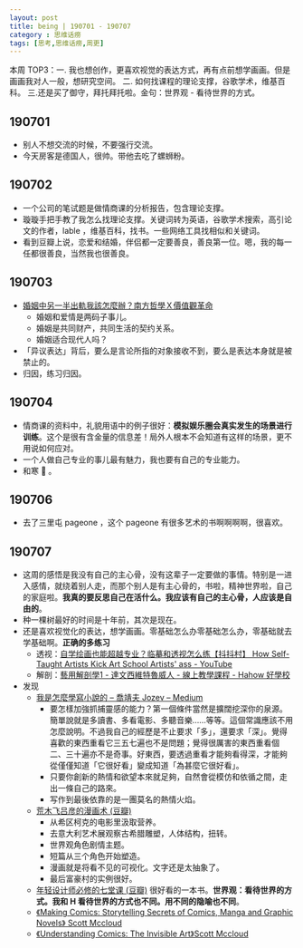 ```yaml
---
layout: post
title: being | 190701 - 190707
category : 思维话痨
tags: [思考,思维话痨,周更]
---
```


本周 TOP3：一. 我也想创作，更喜欢视觉的表达方式，再有点前想学画画。但是画画我对人一般，想研究空间。 二. 如何找课程的理论支撑，谷歌学术，维基百科。 三.还是买了御守，拜托拜托啦。金句：世界观 - 看待世界的方式。

## 190701
- 别人不想交流的时候，不要强行交流。
- 今天房客是德国人，很帅。带他去吃了螺蛳粉。
    
## 190702
- 一个公司的笔试题是做情商课的分析报告，包含理论支撑。
- 璇璇手把手教了我怎么找理论支撑。关键词转为英语，谷歌学术搜索，高引论文的作者，lable ，维基百科，找书。一些网络工具找相似和关键词。
- 看到豆瓣上说，恋爱和结婚，伴侣都一定要善良，善良第一位。嗯，我的每一任都很善良，当然我也很善良。
  
## 190703
- [婚姻中另一半出軌我該怎麼辦？南方哲學Ｘ價值觀革命](https://www.youtube.com/watch?v=GNYL1eSfnZg)
    - 婚姻和爱情是两码子事儿。
    - 婚姻是共同财产，共同生活的契约关系。
    - 婚姻适合现代人吗？
- 「异议表达」背后，要么是言论所指的对象接收不到，要么是表达本身就是被禁止的。
- 归因，练习归因。
  
## 190704
- 情商课的资料中，礼貌用语中的例子很好：**模拟娱乐圈会真实发生的场景进行训练**。这个是很有含金量的信息差！局外人根本不会知道有这样的场景，更不用说如何应对。
- 一个人做自己专业的事儿最有魅力，我也要有自己的专业能力。
- 和寒 📲 。

## 190706
- 去了三里屯 pageone ，这个 pageone 有很多艺术的书啊啊啊啊，很喜欢。
  
## 190707
- 这周的感悟是我没有自己的主心骨，没有这辈子一定要做的事情。特别是一进入感情，就绕着别人走，而那个别人是有主心骨的，书啦，精神世界啦，自己的家庭啦。**我真的要反思自己在活什么。我应该有自己的主心骨，人应该是自由的**。
- 种一棵树最好的时间是十年前，其次是现在。
- 还是喜欢视觉化的表达，想学画画。零基础怎么办零基础怎么办，零基础就去学基础啊。**正确的多练习**
  - 透视：[自学绘画也能超越专业？临摹和透视怎么练【抖抖村】 How Self-Taught Artists Kick Art School Artists' ass - YouTube](https://www.youtube.com/watch?v=b1bFcIM8LoY)
  - 解剖：[藝用解剖學1 - 達文西維特魯威人 - 線上教學課程 - Hahow 好學校](https://hahow.in/courses/58484022d821b10700a8586e/main)
- 发现
    - [我是怎麼學寫小說的 – 喬靖夫 Jozev – Medium](https://medium.com/@jozev1969/%E6%88%91%E6%98%AF%E6%80%8E%E9%BA%BC%E5%AD%B8%E5%AF%AB%E5%B0%8F%E8%AA%AA%E7%9A%84-ceb4e58b7cbc?sk=510df9c0d313c981d4876a67f50690ce&fbclid=IwAR3xhaeYISFkcEXZ5l_d0NNaSTrm4BVF8LebQ3eCjYXvAzFNkWRsKD4APmY) 
      - 要怎樣加強抓捕靈感的能力？第一個條件當然是擴闊挖深你的泉源。簡單說就是多讀書、多看電影、多聽音樂……等等。這個常識應該不用怎麼說明。不過我自己的經歷是不止要求「多」，還要求「深」。覺得喜歡的東西重看它三五七遍也不是問題；覺得很厲害的東西重看個二、三十遍亦不是奇事。好東西，要透過重看才能夠看得深，才能夠從僅僅知道「它很好看」變成知道「為甚麼它很好看」。
      - 只要你創新的熱情和欲望本來就足夠，自然會從模仿和依循之間，走出一條自己的路來。
      - 写作到最後依靠的是一團莫名的熱情火焰。
    - [荒木飞吕彦的漫画术 (豆瓣)](https://book.douban.com/subject/30174103/)
      - 从希区柯克的电影里汲取营养。
      - 去意大利艺术展观察古希腊雕塑，人体结构，扭转。
      - 世界观角色剧情主题。
      - 短篇从三个角色开始塑造。
      - 漫画就是将看不见的可视化。文字还是太抽象了。
      - 最后富豪村的实例很好。
    - [年轻设计师必修的七堂课 (豆瓣)](https://book.douban.com/subject/27607438/) 很好看的一本书。**世界观：看待世界的方式。我和 H 看待世界的方式也不同。用不同的隐喻也不同**。
    - [《Making Comics: Storytelling Secrets of Comics, Manga and Graphic Novels》 Scott Mccloud](https://www.amazon.cn/dp/0060780940/ref=sr_1_1?__mk_zh_CN=%E4%BA%9A%E9%A9%AC%E9%80%8A%E7%BD%91%E7%AB%99&keywords=making+comics&qid=1562484173&s=gateway&sr=8-1)
    - [《Understanding Comics: The Invisible Art》Scott Mccloud](https://www.amazon.cn/dp/006097625X/ref=pd_cp_14_2/459-2948063-3464131?_encoding=UTF8&pd_rd_i=006097625X&pd_rd_r=974f3e84-a088-11e9-be80-35ac2e7be81c&pd_rd_w=1XroU&pd_rd_wg=ZeZVi&pf_rd_p=c3ff3ae2-5a01-4611-af50-163cd6a102fc&pf_rd_r=VXNKXTXCCX2DF50ZNXW9&psc=1&refRID=VXNKXTXCCX2DF50ZNXW9)
